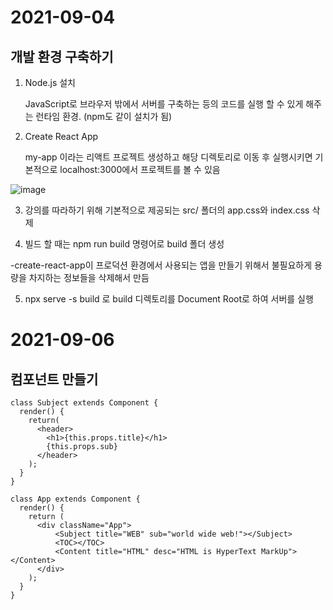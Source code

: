 # 2021-09-04

## 개발 환경 구축하기

1. Node.js 설치
  
   JavaScript로 브라우저 밖에서 서버를 구축하는 등의 코드를 실행 할 수 있게 해주는 런타임 환경. (npm도 같이 설치가 됨)
  
2. Create React App

   my-app 이라는 리액트 프로젝트 생성하고 해당 디렉토리로 이동 후 실행시키면 기본적으로 localhost:3000에서 프로젝트를 볼 수 있음

 ![image](https://user-images.githubusercontent.com/90030675/132092354-a8cf5820-ba97-40d9-8a18-521101edf4fd.png)
 
   

3. 강의를 따라하기 위해 기본적으로 제공되는 src/ 폴더의 app.css와 index.css 삭제


4. 빌드 할 때는 npm run build 명령어로 build 폴더 생성

  -create-react-app이 프로덕션 환경에서 사용되는 앱을 만들기 위해서 불필요하게 용량을 차지하는 정보들을 삭제해서 만듬
  
5. npx serve -s build 로 build 디렉토리를 Document Root로 하여 서버를 실행


# 2021-09-06

## 컴포넌트 만들기

```
class Subject extends Component {
  render() {
    return(
      <header>
        <h1>{this.props.title}</h1>
        {this.props.sub}
      </header>
    );
  }
}

class App extends Component {
  render() {
    return (
      <div className="App">
          <Subject title="WEB" sub="world wide web!"></Subject>
          <TOC></TOC>
          <Content title="HTML" desc="HTML is HyperText MarkUp"></Content>
      </div>
    );
  }
}
```
       

